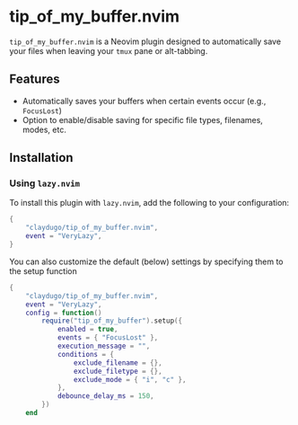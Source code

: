 # tip_of_my_buffer.nvim

`tip_of_my_buffer.nvim` is a Neovim plugin designed to automatically save your files when leaving your `tmux` pane or alt-tabbing.


## Features

- Automatically saves your buffers when certain events occur (e.g., `FocusLost`)
- Option to enable/disable saving for specific file types, filenames, modes, etc.

## Installation

### Using `lazy.nvim`

To install this plugin with `lazy.nvim`, add the following to your configuration:

```lua
{
    "claydugo/tip_of_my_buffer.nvim",
    event = "VeryLazy",
}
```

You can also customize the default (below) settings by specifying them to the setup function

```lua
{
    "claydugo/tip_of_my_buffer.nvim",
    event = "VeryLazy",
    config = function()
        require("tip_of_my_buffer").setup({
            enabled = true,
            events = { "FocusLost" },
            execution_message = "",
            conditions = {
                exclude_filename = {},
                exclude_filetype = {},
                exclude_mode = { "i", "c" },
            },
            debounce_delay_ms = 150,
        })
    end
```
